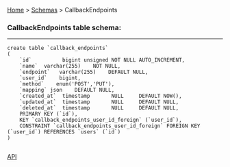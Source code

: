 [Home](../../readme.md) > [Schemas](schemas.md) > CallbackEndpoints

### CallbackEndpoints table schema:

----
````mysql
create table `callback_endpoints` 
(
    `id`          bigint unsigned NOT NULL AUTO_INCREMENT,
    `name`  varchar(255)    NOT NULL,
    `endpoint`   varchar(255)    DEFAULT NULL,
    `user_id`    bigint,
    `method`    enum('POST','PUT'),
    `mapping` json    DEFAULT NULL,
    `created_at`  timestamp       NULL     DEFAULT NOW(),
    `updated_at`  timestamp       NULL     DEFAULT NULL,
    `deleted_at`  timestamp       NULL     DEFAULT NULL,
    PRIMARY KEY (`id`),
    KEY `callback_endpoints_user_id_foreign` (`user_id`),
    CONSTRAINT `callback_endpoints_user_id_foreign` FOREIGN KEY (`user_id`) REFERENCES `users` (`id`)
)
    
````
[API](../api/callback_endpoints.md)

